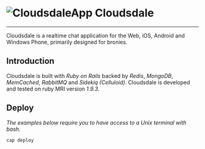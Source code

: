 # ![CloudsdaleApp](https://secure.gravatar.com/avatar/006b4dec507eaac9967970a1cd967167?s=90) Cloudsdale

**********************************

Cloudsdale is a realtime chat application for the Web, iOS, Android and Windows Phone, primarily designed for bronies.

## Introduction
Cloudsdale is built with *Ruby on Rails* backed by *Redis*, *MongoDB*, *MemCached*, *RabbitMQ* and *Sidekiq (Celluloid)*. Cloudsdale is developed and tested on ruby MRI version *1.9.3*.

## Deploy
*The examples below require you to have access to a Unix terminal with bash.*
```bash
cap deploy
```

